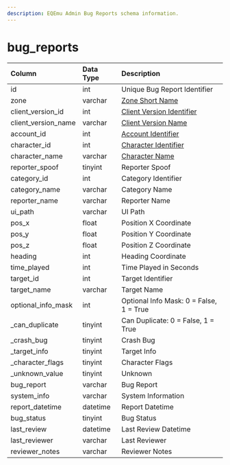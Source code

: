 ```yaml
---
description: EQEmu Admin Bug Reports schema information.
---
```


# bug\_reports

| Column | Data Type | Description |
| :--- | :--- | :--- |
| id | int | Unique Bug Report Identifier |
| zone | varchar | [Zone Short Name](https://eqemu.gitbook.io/server/categories/reference-lists/zones) |
| client\_version\_id | int | [Client Version Identifier](https://eqemu.gitbook.io/server/categories/reference-lists/client-version-bitmasks) |
| client\_version\_name | varchar | [Client Version Name](https://eqemu.gitbook.io/server/categories/reference-lists/client-version-bitmasks) |
| account\_id | int | [Account Identifier](../account/account.md) |
| character\_id | int | [Character Identifier](../characters/character_data.md) |
| character\_name | varchar | [Character Name](../characters/character_data.md) |
| reporter\_spoof | tinyint | Reporter Spoof |
| category\_id | int | Category Identifier |
| category\_name | varchar | Category Name |
| reporter\_name | varchar | Reporter Name |
| ui\_path | varchar | UI Path |
| pos\_x | float | Position X Coordinate |
| pos\_y | float | Position Y Coordinate |
| pos\_z | float | Position Z Coordinate |
| heading | int | Heading Coordinate |
| time\_played | int | Time Played in Seconds |
| target\_id | int | Target Identifier |
| target\_name | varchar | Target Name |
| optional\_info\_mask | int | Optional Info Mask: 0 = False, 1 = True |
| \_can\_duplicate | tinyint | Can Duplicate: 0 = False, 1 = True |
| \_crash\_bug | tinyint | Crash Bug |
| \_target\_info | tinyint | Target Info |
| \_character\_flags | tinyint | Character Flags |
| \_unknown\_value | tinyint | Unknown |
| bug\_report | varchar | Bug Report |
| system\_info | varchar | System Information |
| report\_datetime | datetime | Report Datetime |
| bug\_status | tinyint | Bug Status |
| last\_review | datetime | Last Review Datetime |
| last\_reviewer | varchar | Last Reviewer |
| reviewer\_notes | varchar | Reviewer Notes |

